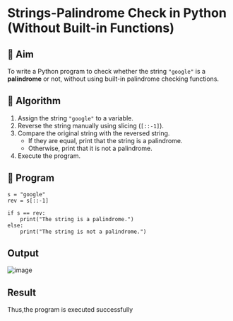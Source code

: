 # Strings-Palindrome Check in Python (Without Built-in Functions)

## 🎯 Aim
To write a Python program to check whether the string `"google"` is a **palindrome** or not, without using built-in palindrome checking functions.

## 🧠 Algorithm
1. Assign the string `"google"` to a variable.
2. Reverse the string manually using slicing (`[::-1]`).
3. Compare the original string with the reversed string.
   - If they are equal, print that the string is a palindrome.
   - Otherwise, print that it is not a palindrome.
4. Execute the program.

## 🧾 Program
```
s = "google"
rev = s[::-1]

if s == rev:
    print("The string is a palindrome.")
else:
    print("The string is not a palindrome.")
```

## Output
![image](https://github.com/user-attachments/assets/f87e8eff-1a31-4ea5-b897-208199b75ce4)

## Result
Thus,the program is executed successfully
